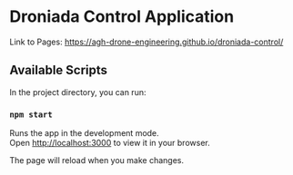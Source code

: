 # Droniada Control Application

Link to Pages:
<https://agh-drone-engineering.github.io/droniada-control/>

## Available Scripts

In the project directory, you can run:

### `npm start`

Runs the app in the development mode.\
Open [http://localhost:3000](http://localhost:3000) to view it in your browser.

The page will reload when you make changes.
